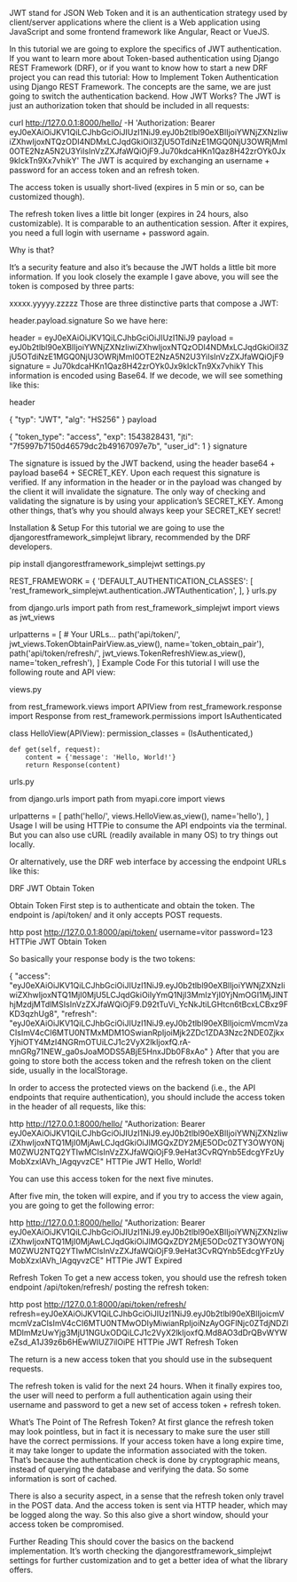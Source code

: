 JWT stand for JSON Web Token and it is an authentication strategy used by client/server applications where the client is a Web application using JavaScript and some frontend framework like Angular, React or VueJS.

In this tutorial we are going to explore the specifics of JWT authentication. If you want to learn more about Token-based authentication using Django REST Framework (DRF), or if you want to know how to start a new DRF project you can read this tutorial: How to Implement Token Authentication using Django REST Framework. The concepts are the same, we are just going to switch the authentication backend.
How JWT Works?
The JWT is just an authorization token that should be included in all requests:

curl http://127.0.0.1:8000/hello/ -H 'Authorization: Bearer eyJ0eXAiOiJKV1QiLCJhbGciOiJIUzI1NiJ9.eyJ0b2tlbl90eXBlIjoiYWNjZXNzIiwiZXhwIjoxNTQzODI4NDMxLCJqdGkiOiI3ZjU5OTdiNzE1MGQ0NjU3OWRjMmI0OTE2NzA5N2U3YiIsInVzZXJfaWQiOjF9.Ju70kdcaHKn1Qaz8H42zrOYk0Jx9kIckTn9Xx7vhikY'
The JWT is acquired by exchanging an username + password for an access token and an refresh token.

The access token is usually short-lived (expires in 5 min or so, can be customized though).

The refresh token lives a little bit longer (expires in 24 hours, also customizable). It is comparable to an authentication session. After it expires, you need a full login with username + password again.

Why is that?

It’s a security feature and also it’s because the JWT holds a little bit more information. If you look closely the example I gave above, you will see the token is composed by three parts:

xxxxx.yyyyy.zzzzz
Those are three distinctive parts that compose a JWT:

header.payload.signature
So we have here:

header = eyJ0eXAiOiJKV1QiLCJhbGciOiJIUzI1NiJ9
payload = eyJ0b2tlbl90eXBlIjoiYWNjZXNzIiwiZXhwIjoxNTQzODI4NDMxLCJqdGkiOiI3ZjU5OTdiNzE1MGQ0NjU3OWRjMmI0OTE2NzA5N2U3YiIsInVzZXJfaWQiOjF9
signature = Ju70kdcaHKn1Qaz8H42zrOYk0Jx9kIckTn9Xx7vhikY
This information is encoded using Base64. If we decode, we will see something like this:

header

{
  "typ": "JWT",
  "alg": "HS256"
}
payload

{
  "token_type": "access",
  "exp": 1543828431,
  "jti": "7f5997b7150d46579dc2b49167097e7b",
  "user_id": 1
}
signature

The signature is issued by the JWT backend, using the header base64 + payload base64 + SECRET_KEY. Upon each request this signature is verified. If any information in the header or in the payload was changed by the client it will invalidate the signature. The only way of checking and validating the signature is by using your application’s SECRET_KEY. Among other things, that’s why you should always keep your SECRET_KEY secret!

Installation & Setup
For this tutorial we are going to use the djangorestframework_simplejwt library, recommended by the DRF developers.

pip install djangorestframework_simplejwt
settings.py

REST_FRAMEWORK = {
    'DEFAULT_AUTHENTICATION_CLASSES': [
        'rest_framework_simplejwt.authentication.JWTAuthentication',
    ],
}
urls.py

from django.urls import path
from rest_framework_simplejwt import views as jwt_views

urlpatterns = [
    # Your URLs...
    path('api/token/', jwt_views.TokenObtainPairView.as_view(), name='token_obtain_pair'),
    path('api/token/refresh/', jwt_views.TokenRefreshView.as_view(), name='token_refresh'),
]
Example Code
For this tutorial I will use the following route and API view:

views.py

from rest_framework.views import APIView
from rest_framework.response import Response
from rest_framework.permissions import IsAuthenticated


class HelloView(APIView):
    permission_classes = (IsAuthenticated,)

    def get(self, request):
        content = {'message': 'Hello, World!'}
        return Response(content)
urls.py

from django.urls import path
from myapi.core import views

urlpatterns = [
    path('hello/', views.HelloView.as_view(), name='hello'),
]
Usage
I will be using HTTPie to consume the API endpoints via the terminal. But you can also use cURL (readily available in many OS) to try things out locally.

Or alternatively, use the DRF web interface by accessing the endpoint URLs like this:

DRF JWT Obtain Token

Obtain Token
First step is to authenticate and obtain the token. The endpoint is /api/token/ and it only accepts POST requests.

http post http://127.0.0.1:8000/api/token/ username=vitor password=123
HTTPie JWT Obtain Token

So basically your response body is the two tokens:

{
    "access": "eyJ0eXAiOiJKV1QiLCJhbGciOiJIUzI1NiJ9.eyJ0b2tlbl90eXBlIjoiYWNjZXNzIiwiZXhwIjoxNTQ1MjI0MjU5LCJqdGkiOiIyYmQ1NjI3MmIzYjI0YjNmOGI1MjJlNThjMzdjMTdlMSIsInVzZXJfaWQiOjF9.D92tTuVi_YcNkJtiLGHtcn6tBcxLCBxz9FKD3qzhUg8",
    "refresh": "eyJ0eXAiOiJKV1QiLCJhbGciOiJIUzI1NiJ9.eyJ0b2tlbl90eXBlIjoicmVmcmVzaCIsImV4cCI6MTU0NTMxMDM1OSwianRpIjoiMjk2ZDc1ZDA3Nzc2NDE0ZjkxYjhiOTY4MzI4NGRmOTUiLCJ1c2VyX2lkIjoxfQ.rA-mnGRg71NEW_ga0sJoaMODS5ABjE5HnxJDb0F8xAo"
}
After that you are going to store both the access token and the refresh token on the client side, usually in the localStorage.

In order to access the protected views on the backend (i.e., the API endpoints that require authentication), you should include the access token in the header of all requests, like this:

http http://127.0.0.1:8000/hello/ "Authorization: Bearer eyJ0eXAiOiJKV1QiLCJhbGciOiJIUzI1NiJ9.eyJ0b2tlbl90eXBlIjoiYWNjZXNzIiwiZXhwIjoxNTQ1MjI0MjAwLCJqdGkiOiJlMGQxZDY2MjE5ODc0ZTY3OWY0NjM0ZWU2NTQ2YTIwMCIsInVzZXJfaWQiOjF9.9eHat3CvRQYnb5EdcgYFzUyMobXzxlAVh_IAgqyvzCE"
HTTPie JWT Hello, World!

You can use this access token for the next five minutes.

After five min, the token will expire, and if you try to access the view again, you are going to get the following error:

http http://127.0.0.1:8000/hello/ "Authorization: Bearer eyJ0eXAiOiJKV1QiLCJhbGciOiJIUzI1NiJ9.eyJ0b2tlbl90eXBlIjoiYWNjZXNzIiwiZXhwIjoxNTQ1MjI0MjAwLCJqdGkiOiJlMGQxZDY2MjE5ODc0ZTY3OWY0NjM0ZWU2NTQ2YTIwMCIsInVzZXJfaWQiOjF9.9eHat3CvRQYnb5EdcgYFzUyMobXzxlAVh_IAgqyvzCE"
HTTPie JWT Expired

Refresh Token
To get a new access token, you should use the refresh token endpoint /api/token/refresh/ posting the refresh token:

http post http://127.0.0.1:8000/api/token/refresh/ refresh=eyJ0eXAiOiJKV1QiLCJhbGciOiJIUzI1NiJ9.eyJ0b2tlbl90eXBlIjoicmVmcmVzaCIsImV4cCI6MTU0NTMwODIyMiwianRpIjoiNzAyOGFlNjc0ZTdjNDZlMDlmMzUwYjg3MjU1NGUxODQiLCJ1c2VyX2lkIjoxfQ.Md8AO3dDrQBvWYWeZsd_A1J39z6b6HEwWIUZ7ilOiPE
HTTPie JWT Refresh Token

The return is a new access token that you should use in the subsequent requests.

The refresh token is valid for the next 24 hours. When it finally expires too, the user will need to perform a full authentication again using their username and password to get a new set of access token + refresh token.

What’s The Point of The Refresh Token?
At first glance the refresh token may look pointless, but in fact it is necessary to make sure the user still have the correct permissions. If your access token have a long expire time, it may take longer to update the information associated with the token. That’s because the authentication check is done by cryptographic means, instead of querying the database and verifying the data. So some information is sort of cached.

There is also a security aspect, in a sense that the refresh token only travel in the POST data. And the access token is sent via HTTP header, which may be logged along the way. So this also give a short window, should your access token be compromised.

Further Reading
This should cover the basics on the backend implementation. It’s worth checking the djangorestframework_simplejwt settings for further customization and to get a better idea of what the library offers.
